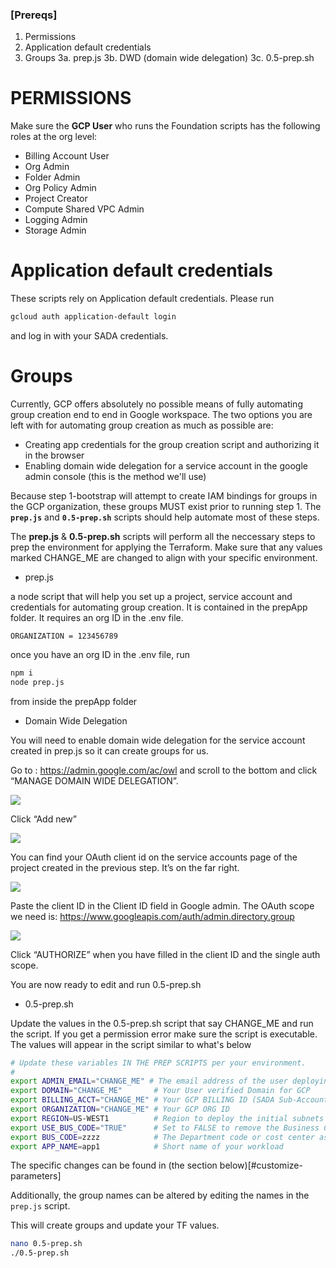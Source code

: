 ### [Prereqs]

1. Permissions
2. Application default credentials
3. Groups
   3a. prep.js
   3b. DWD (domain wide delegation)
   3c. 0.5-prep.sh

# PERMISSIONS

Make sure the **GCP User** who runs the Foundation scripts has the following roles at the org level:

- Billing Account User
- Org Admin
- Folder Admin
- Org Policy Admin
- Project Creator
- Compute Shared VPC Admin
- Logging Admin
- Storage Admin

# Application default credentials

These scripts rely on Application default credentials. Please run

```bash
gcloud auth application-default login
```

and log in with your SADA credentials.

# Groups

Currently, GCP offers absolutely no possible means of fully automating group creation end to end in Google workspace. The two options you are left with for automating group creation as much as possible are:

- Creating app credentials for the group creation script and authorizing it in the browser
- Enabling domain wide delegation for a service account in the google admin console (this is the method we'll use)

Because step 1-bootstrap will attempt to create IAM bindings for groups in the GCP organization, these groups MUST exist prior to running step 1. The **`prep.js`** and **`0.5-prep.sh`** scripts should help automate most of these steps.

The **prep.js** & **0.5-prep.sh** scripts will perform all the neccessary steps to prep the environment for applying the Terraform. Make sure that any values marked CHANGE_ME are changed to align with your specific environment.

- prep.js

a node script that will help you set up a project, service account and credentials for automating group creation. It is contained in the prepApp folder. It requires an org ID in the .env file.

```env
ORGANIZATION = 123456789
```

once you have an org ID in the .env file, run

```bash
npm i
node prep.js
```

from inside the prepApp folder

- Domain Wide Delegation

You will need to enable domain wide delegation for the service account created in prep.js so it can create groups for us.

Go to : https://admin.google.com/ac/owl and scroll to the bottom and click “MANAGE DOMAIN WIDE DELEGATION”.

![](img/dwd_1.png)

Click “Add new”

![](img/dwd_2.png)

You can find your OAuth client id on the service accounts page of the project created in the previous step. It’s on the far right.

![](img/dwd_3.png)

Paste the client ID in the Client ID field in Google admin. The OAuth scope we need is: https://www.googleapis.com/auth/admin.directory.group

![](img/dwd_4.png)

Click “AUTHORIZE” when you have filled in the client ID and the single auth scope.

You are now ready to edit and run 0.5-prep.sh

- 0.5-prep.sh

Update the values in the 0.5-prep.sh script that say CHANGE_ME and run the script. If you get a permission error make sure the script is executable. The values will appear in the script similar to what's below

```bash
# Update these variables IN THE PREP SCRIPTS per your environment.
#
export ADMIN_EMAIL="CHANGE_ME" # The email address of the user deploying the foundation
export DOMAIN="CHANGE_ME"       # Your User verified Domain for GCP
export BILLING_ACCT="CHANGE_ME" # Your GCP BILLING ID (SADA Sub-Account or Direct ID);
export ORGANIZATION="CHANGE_ME" # Your GCP ORG ID
export REGION=US-WEST1          # Region to deploy the initial subnets
export USE_BUS_CODE="TRUE"      # Set to FALSE to remove the Business Code requirement
export BUS_CODE=zzzz            # The Department code or cost center associated with this Foudnation ; Leave like this if you've set USE_BUS_CODE to FALSE ;
export APP_NAME=app1            # Short name of your workload

```

The specific changes can be found in (the section below)[#customize-parameters]

Additionally, the group names can be altered by editing the names in the `prep.js` script.

This will create groups and update your TF values.

```bash
nano 0.5-prep.sh
./0.5-prep.sh
```
